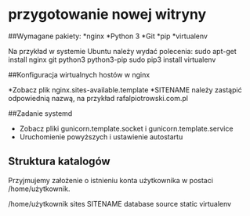 przygotowanie nowej witryny
===========================

##Wymagane pakiety:
*nginx
*Python 3
*Git
*pip
*virtualenv

Na przykład w systemie Ubuntu należy wydać polecenia:
	sudo apt-get install nginx git python3 python3-pip
	sudo pip3 install virtualenv

##Konfiguracja wirtualnych hostów w nginx

*Zobacz plik nginx.sites-available.template
*SITENAME należy zastąpić odpowiednią nazwą, na przykład rafalpiotrowski.com.pl

##Zadanie systemd

* Zobacz pliki gunicorn.template.socket i gunicorn.template.service
* Uruchomienie powyższych i ustawienie autostartu

## Struktura katalogów
Przyjmujemy założenie o istnieniu konta użytkownika w postaci /home/użytkownik.

/home/użytkownik
	sites
		SITENAME
			database
			source
			static
			virtualenv


